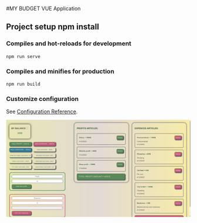 #MY BUDGET
VUE Application

## Project setup npm install

### Compiles and hot-reloads for development
```
npm run serve
```

### Compiles and minifies for production
```
npm run build
```

### Customize configuration
See [Configuration Reference](https://cli.vuejs.org/config/).

![Screenshot](https://github.com/Elena5585/my-budget/blob/gh-pages/screenshot.jpg)


